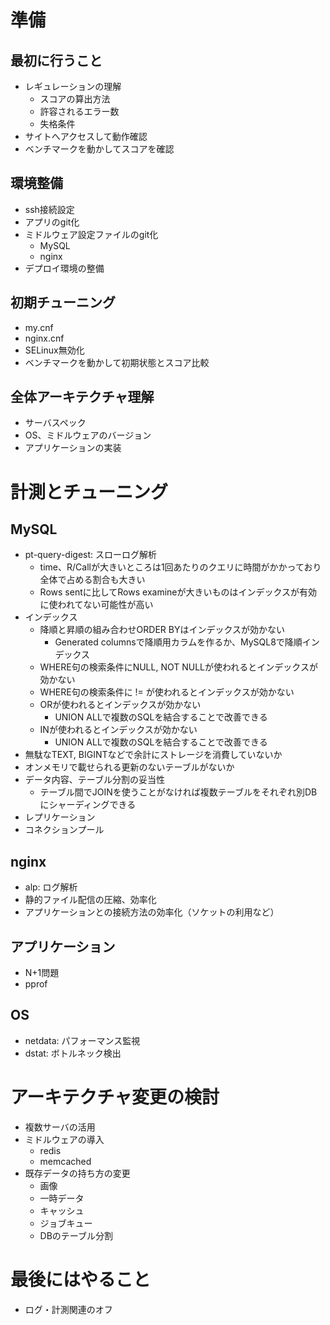 # 準備
## 最初に行うこと
- レギュレーションの理解
    - スコアの算出方法
    - 許容されるエラー数
    - 失格条件
- サイトへアクセスして動作確認
- ベンチマークを動かしてスコアを確認

## 環境整備
- ssh接続設定
- アプリのgit化
- ミドルウェア設定ファイルのgit化
    - MySQL
    - nginx
- デプロイ環境の整備

## 初期チューニング
- my.cnf
- nginx.cnf
- SELinux無効化
- ベンチマークを動かして初期状態とスコア比較

## 全体アーキテクチャ理解
- サーバスペック
- OS、ミドルウェアのバージョン
- アプリケーションの実装

# 計測とチューニング
## MySQL
- pt-query-digest: スローログ解析
    - time、R/Callが大きいところは1回あたりのクエリに時間がかかっており全体で占める割合も大きい
    - Rows sentに比してRows examineが大きいものはインデックスが有効に使われてない可能性が高い
- インデックス
    - 降順と昇順の組み合わせORDER BYはインデックスが効かない
        - Generated columnsで降順用カラムを作るか、MySQL8で降順インデックス
    - WHERE句の検索条件にNULL, NOT NULLが使われるとインデックスが効かない
    - WHERE句の検索条件に != が使われるとインデックスが効かない
    - ORが使われるとインデックスが効かない
        - UNION ALLで複数のSQLを結合することで改善できる
    - INが使われるとインデックスが効かない
        - UNION ALLで複数のSQLを結合することで改善できる
- 無駄なTEXT, BIGINTなどで余計にストレージを消費していないか
- オンメモリで載せられる更新のないテーブルがないか
- データ内容、テーブル分割の妥当性
    - テーブル間でJOINを使うことがなければ複数テーブルをそれぞれ別DBにシャーディングできる
- レプリケーション
- コネクションプール

## nginx
- alp: ログ解析
- 静的ファイル配信の圧縮、効率化
- アプリケーションとの接続方法の効率化（ソケットの利用など）

## アプリケーション
- N+1問題
- pprof

## OS
- netdata: パフォーマンス監視
- dstat: ボトルネック検出

# アーキテクチャ変更の検討
- 複数サーバの活用
- ミドルウェアの導入
    - redis
    - memcached
- 既存データの持ち方の変更
    - 画像
    - 一時データ
    - キャッシュ
    - ジョブキュー
    - DBのテーブル分割

# 最後にはやること
- ログ・計測関連のオフ
